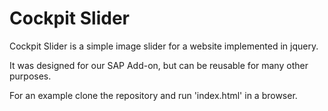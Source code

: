 # Cockpit Slider

Cockpit Slider is a simple image slider for a website implemented in jquery.

It was designed for our SAP Add-on, but can be reusable for many other purposes.

For an example clone the repository and run 'index.html' in a browser.




